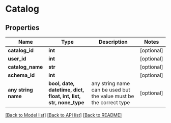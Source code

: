 # Catalog


## Properties
Name | Type | Description | Notes
------------ | ------------- | ------------- | -------------
**catalog_id** | **int** |  | [optional] 
**user_id** | **int** |  | [optional] 
**catalog_name** | **str** |  | [optional] 
**schema_id** | **int** |  | [optional] 
**any string name** | **bool, date, datetime, dict, float, int, list, str, none_type** | any string name can be used but the value must be the correct type | [optional]

[[Back to Model list]](../README.md#documentation-for-models) [[Back to API list]](../README.md#documentation-for-api-endpoints) [[Back to README]](../README.md)


